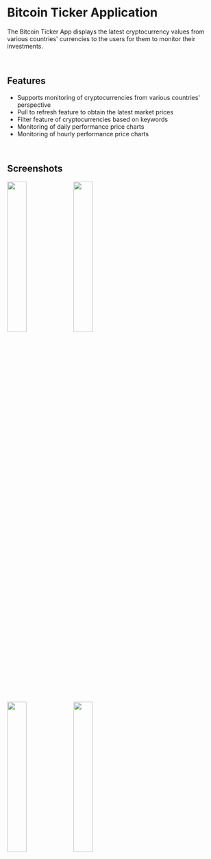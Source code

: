 # Bitcoin Ticker Application

The Bitcoin Ticker App displays the latest cryptocurrency values from various countries' currencies to the users for them to monitor their investments. 

<br/>

## Features 
- Supports monitoring of cryptocurrencies from various countries' perspective
- Pull to refresh feature to obtain the latest market prices
- Filter feature of cryptocurrencies based on keywords 
- Monitoring of daily performance price charts
- Monitoring of hourly performance price charts 

<br/>

## Screenshots
<p float="left">
      <img src="https://user-images.githubusercontent.com/59403437/98621205-b1eedd80-2341-11eb-9bbc-18d4187c8449.PNG" width="30%">
      <img src="https://user-images.githubusercontent.com/59403437/98621231-be733600-2341-11eb-82a4-42bfd6e3a993.PNG" width="30%">
</p>

<br/>

<p float="left">
      <img src="https://user-images.githubusercontent.com/59403437/98621250-c8953480-2341-11eb-8347-3c28d77e788f.PNG" width="30%">
      <img src="https://user-images.githubusercontent.com/59403437/98621266-d64aba00-2341-11eb-8685-7a635a46e529.PNG" width="30%">
</p>

